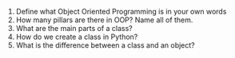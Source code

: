 1. Define what Object Oriented Programming is in your own words
2. How many pillars are there in OOP? Name all of them.
3. What are the main parts of a class?
4. How do we create a class in Python?
5. What is the difference between a class and an object?